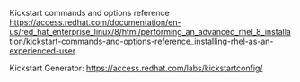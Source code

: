 Kickstart commands and options reference
https://access.redhat.com/documentation/en-us/red_hat_enterprise_linux/8/html/performing_an_advanced_rhel_8_installation/kickstart-commands-and-options-reference_installing-rhel-as-an-experienced-user

Kickstart Generator: https://access.redhat.com/labs/kickstartconfig/
